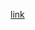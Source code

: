 [link](https://docs.google.com/presentation/d/10OY717YxP6y7zSmVXgCGjfxizDB5puLUVTgPE0xCZAw/edit#slide=id.g216993c1fc0_0_76)
